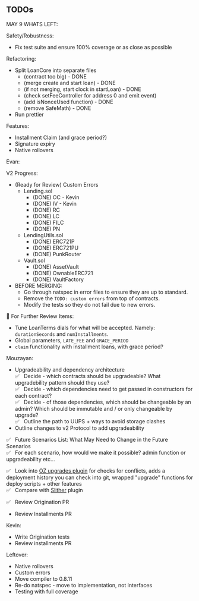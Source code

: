 ## TODOs

MAY 9 WHATS LEFT:

Safety/Robustness:

- Fix test suite and ensure 100% coverage or as close as possible

Refactoring:
- Split LoanCore into separate files
  - (contract too big) - DONE
  - (merge create and start loan) - DONE
  - (if not merging, start clock in startLoan) - DONE
  - (check setFeeController for address 0 and emit event)
  - (add isNonceUsed function) - DONE
  - (remove SafeMath) - DONE
- Run prettier

Features:
- Installment Claim (and grace period?)
- Signature expiry
- Native rollovers

Evan:

V2 Progress:

- (Ready for Review) Custom Errors
  - Lending.sol
    - (DONE) OC - Kevin
    - (DONE) IV - Kevin
    - (DONE) RC
    - (DONE) LC
    - (DONE) FILC
    - (DONE) PN
  - LendingUtils.sol
    - (DONE) ERC721P
    - (DONE) ERC721PU
    - (DONE) PunkRouter
  - Vault.sol
    - (DONE) AssetVault
    - (DONE) OwnableERC721
    - (DONE) VaultFactory
 - BEFORE MERGING:
    - Go through natspec in error files to ensure they are up to standard.
    - Remove the `TODO: custom errors` from top of contracts.
    - Modify the tests so they do not fail due to new errors.

📌 For Further Review Items:

- Tune LoanTerms dials for what will be accepted. Namely: `durationSeconds` and `numInstallments`.
- Global parameters, `LATE_FEE` and `GRACE_PERIOD`
- `claim` functionality with installment loans, with grace period?

Mouzayan:

- Upgradeability and dependency architecture\
  ✅ &nbsp; Decide - which contracts should be upgradeable? What upgradebility pattern should they use?\
  ✅ &nbsp; Decide - which dependencies need to get passed in constructors for each contract?\
  ✅ &nbsp; Decide - of those dependencies, which should be changeable by an admin? Which should be immutable and / or only changeable by upgrade?\
  ✅ &nbsp; Outline the path to UUPS + ways to avoid storage clashes
- Outline changes to v2 Protocol to add upgradeability

✅ &nbsp; Future Scenarios List: What May Need to Change in the Future Scenarios\
✅ &nbsp; For each scenario, how would we make it possible? admin function or upgradeability etc...

✅ &nbsp; Look into [OZ upgrades plugin](https://docs.openzeppelin.com/upgrades-plugins/1.x/) for checks for conflicts, adds a deployment history you can check into git, wrapped "upgrade" functions for deploy scripts + other features\
✅ &nbsp; Compare with [Slither](https://github.com/crytic/slither/wiki/Upgradeability-Checks) plugin

✅ &nbsp; Review Origination PR

- Review Installments PR

Kevin:

- Write Origination tests
- Review installments PR

Leftover:

- Native rollovers
- Custom errors
- Move compiler to 0.8.11
- Re-do natspec - move to implementation, not interfaces
- Testing with full coverage
